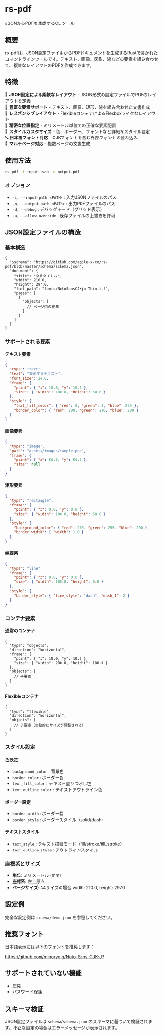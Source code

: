 # rs-pdf

JSONからPDFを生成するCLIツール

## 概要

rs-pdfは、JSON設定ファイルからPDFドキュメントを生成するRustで書かれたコマンドラインツールです。テキスト、画像、図形、線などの要素を組み合わせて、複雑なレイアウトのPDFを作成できます。

## 特徴

📄 **JSON設定による柔軟なレイアウト** - JSON形式の設定ファイルでPDFのレイアウトを定義  
🎨 **豊富な要素サポート** - テキスト、画像、矩形、線を組み合わせた文書作成  
📐 **レスポンシブレイアウト** - FlexibleコンテナによるFlexboxライクなレイアウト  
🎯 **精密な位置指定** - ミリメートル単位での正確な要素配置  
🌈 **スタイルカスタマイズ** - 色、ボーダー、フォントなど詳細なスタイル設定  
🔤 **日本語フォント対応** - CJKフォントを含む外部フォントの読み込み  
📱 **マルチページ対応** - 複数ページの文書生成

## 使用方法

```bash
rs-pdf -i input.json -o output.pdf
```

### オプション

- `-i, --input-path <PATH>` : 入力JSONファイルのパス
- `-o, --output-path <PATH>` : 出力PDFファイルのパス
- `-d, --debug` : デバッグモード（グリッド表示）
- `-a, --allow-override` : 既存ファイルの上書きを許可

## JSON設定ファイルの構造

### 基本構造

```json5
{
  "$schema": "https://github.com/apple-x-co/rs-pdf/blob/master/schema/schema.json",
  "document": {
    "title": "文書タイトル",
    "width": 210.0,
    "height": 297.0,
    "font_path": "fonts/NotoSansCJKjp-Thin.ttf",
    "pages": [
      {
        "objects": [
          // ページ内の要素
        ]
      }
    ]
  }
}
```

### サポートされる要素

#### テキスト要素

```json
{
  "type": "text",
  "text": "表示するテキスト",
  "font_size": 24.0,
  "frame": {
    "point": { "x": 10.0, "y": 10.0 },
    "size": { "width": 100.0, "height": 30.0 }
  },
  "style": {
    "text_fill_color": { "red": 0, "green": 0, "blue": 255 },
    "border_color": { "red": 200, "green": 200, "blue": 200 }
  }
}
```

#### 画像要素

```json
{
  "type": "image",
  "path": "assets/images/sample.png",
  "frame": {
    "point": { "x": 50.0, "y": 50.0 },
    "size": null
  }
}
```

#### 矩形要素

```json
{
  "type": "rectangle",
  "frame": {
    "point": { "x": 0.0, "y": 0.0 },
    "size": { "width": 100.0, "height": 50.0 }
  },
  "style": {
    "background_color": { "red": 200, "green": 255, "blue": 200 },
    "border_width": { "width": 1.0 }
  }
}
```

#### 線要素

```json
{
  "type": "line",
  "frame": {
    "point": { "x": 0.0, "y": 0.0 },
    "size": { "width": 100.0, "height": 0.0 }
  },
  "style": {
    "border_style": { "line_style": "dash", "dash_1": 2 }
  }
}
```

### コンテナ要素

#### 通常のコンテナ

```json5
{
  "type": "objects",
  "direction": "horizontal",
  "frame": {
    "point": { "x": 10.0, "y": 10.0 },
    "size": { "width": 200.0, "height": 100.0 }
  },
  "objects": [
    // 子要素
  ]
}
```

#### Flexibleコンテナ

```json5
{
  "type": "flexible",
  "direction": "horizontal",
  "objects": [
    // 子要素（自動的にサイズが調整される）
  ]
}
```

### スタイル設定

#### 色設定
- `background_color` : 背景色
- `border_color` : ボーダー色
- `text_fill_color` : テキスト塗りつぶし色
- `text_outline_color` : テキストアウトライン色

#### ボーダー設定
- `border_width` : ボーダー幅
- `border_style` : ボーダースタイル（solid/dash）

#### テキストスタイル
- `text_style` : テキスト描画モード（fill/stroke/fill_stroke）
- `text_outline_style` : アウトラインスタイル

### 座標系とサイズ

- **単位**: ミリメートル (mm)
- **座標系**: 左上原点
- **ページサイズ**: A4サイズの場合 width: 210.0, height: 297.0

## 設定例

完全な設定例は `schema/demo.json` を参照してください。

## 推奨フォント

日本語表示には以下のフォントを推奨します：

https://github.com/minoryorg/Noto-Sans-CJK-JP

## サポートされていない機能

- 圧縮
- パスワード保護

## スキーマ検証

JSON設定ファイルは `schema/schema.json` のスキーマに基づいて検証されます。不正な設定の場合はエラーメッセージが表示されます。